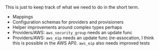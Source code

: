 This is just to keep track of what we need to do in the short term.

  * Mappings
  * Configuration schemas for providers and provisioners
  * Helper improvements around complex types perhaps
  * Providers/AWS: `aws_security_group` needs an update func
  * Providers/AWS: `aws_eip` needs an update func (re-assocation, I think this
      is possible in the AWS API). `aws_eip` also needs improved tests
